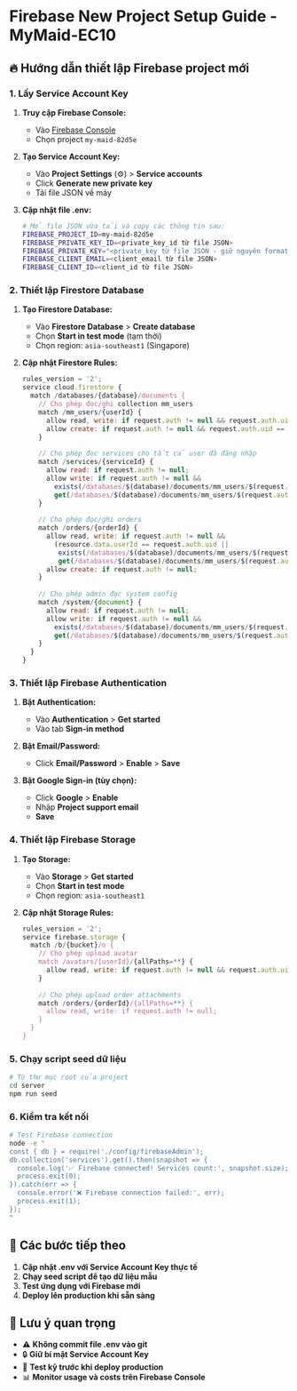 # Firebase New Project Setup Guide - MyMaid-EC10

## 🔥 Hướng dẫn thiết lập Firebase project mới

### 1. Lấy Service Account Key

1. **Truy cập Firebase Console:**
   - Vào [Firebase Console](https://console.firebase.google.com/)
   - Chọn project `my-maid-82d5e`

2. **Tạo Service Account Key:**
   - Vào **Project Settings** (⚙️) > **Service accounts**
   - Click **Generate new private key**
   - Tải file JSON về máy

3. **Cập nhật file .env:**
   ```bash
   # Mở file JSON vừa tải và copy các thông tin sau:
   FIREBASE_PROJECT_ID=my-maid-82d5e
   FIREBASE_PRIVATE_KEY_ID=<private_key_id từ file JSON>
   FIREBASE_PRIVATE_KEY="<private_key từ file JSON - giữ nguyên format với \n>"
   FIREBASE_CLIENT_EMAIL=<client_email từ file JSON>
   FIREBASE_CLIENT_ID=<client_id từ file JSON>
   ```

### 2. Thiết lập Firestore Database

1. **Tạo Firestore Database:**
   - Vào **Firestore Database** > **Create database**
   - Chọn **Start in test mode** (tạm thời)
   - Chọn region: `asia-southeast1` (Singapore)

2. **Cập nhật Firestore Rules:**
   ```javascript
   rules_version = '2';
   service cloud.firestore {
     match /databases/{database}/documents {
       // Cho phép đọc/ghi collection mm_users
       match /mm_users/{userId} {
         allow read, write: if request.auth != null && request.auth.uid == userId;
         allow create: if request.auth != null && request.auth.uid == userId;
       }
       
       // Cho phép đọc services cho tất cả user đã đăng nhập
       match /services/{serviceId} {
         allow read: if request.auth != null;
         allow write: if request.auth != null && 
           exists(/databases/$(database)/documents/mm_users/$(request.auth.uid)) &&
           get(/databases/$(database)/documents/mm_users/$(request.auth.uid)).data.role == 'admin';
       }
       
       // Cho phép đọc/ghi orders
       match /orders/{orderId} {
         allow read, write: if request.auth != null && 
           (resource.data.userId == request.auth.uid || 
            exists(/databases/$(database)/documents/mm_users/$(request.auth.uid)) &&
            get(/databases/$(database)/documents/mm_users/$(request.auth.uid)).data.role in ['admin', 'staff']);
         allow create: if request.auth != null;
       }
       
       // Cho phép admin đọc system config
       match /system/{document} {
         allow read: if request.auth != null;
         allow write: if request.auth != null && 
           exists(/databases/$(database)/documents/mm_users/$(request.auth.uid)) &&
           get(/databases/$(database)/documents/mm_users/$(request.auth.uid)).data.role == 'admin';
       }
     }
   }
   ```

### 3. Thiết lập Firebase Authentication

1. **Bật Authentication:**
   - Vào **Authentication** > **Get started**
   - Vào tab **Sign-in method**

2. **Bật Email/Password:**
   - Click **Email/Password** > **Enable** > **Save**

3. **Bật Google Sign-in (tùy chọn):**
   - Click **Google** > **Enable**
   - Nhập **Project support email**
   - **Save**

### 4. Thiết lập Firebase Storage

1. **Tạo Storage:**
   - Vào **Storage** > **Get started**
   - Chọn **Start in test mode**
   - Chọn region: `asia-southeast1`

2. **Cập nhật Storage Rules:**
   ```javascript
   rules_version = '2';
   service firebase.storage {
     match /b/{bucket}/o {
       // Cho phép upload avatar
       match /avatars/{userId}/{allPaths=**} {
         allow read, write: if request.auth != null && request.auth.uid == userId;
       }
       
       // Cho phép upload order attachments
       match /orders/{orderId}/{allPaths=**} {
         allow read, write: if request.auth != null;
       }
     }
   }
   ```

### 5. Chạy script seed dữ liệu

```bash
# Từ thư mục root của project
cd server
npm run seed
```

### 6. Kiểm tra kết nối

```bash
# Test Firebase connection
node -e "
const { db } = require('./config/firebaseAdmin');
db.collection('services').get().then(snapshot => {
  console.log('✅ Firebase connected! Services count:', snapshot.size);
  process.exit(0);
}).catch(err => {
  console.error('❌ Firebase connection failed:', err);
  process.exit(1);
});
"
```

## 🚀 Các bước tiếp theo

1. **Cập nhật .env với Service Account Key thực tế**
2. **Chạy seed script để tạo dữ liệu mẫu**
3. **Test ứng dụng với Firebase mới**
4. **Deploy lên production khi sẵn sàng**

## 📝 Lưu ý quan trọng

- ⚠️ **Không commit file .env vào git**
- 🔒 **Giữ bí mật Service Account Key**
- 🧪 **Test kỹ trước khi deploy production**
- 📊 **Monitor usage và costs trên Firebase Console**
